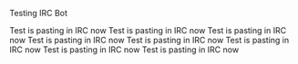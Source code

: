 Testing IRC Bot

Test is pasting in IRC now
Test is pasting in IRC now
Test is pasting in IRC now
Test is pasting in IRC now
Test is pasting in IRC now
Test is pasting in IRC now
Test is pasting in IRC now
Test is pasting in IRC now
